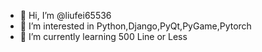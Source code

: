 - 👋 Hi, I’m @liufei65536
- 👀 I’m interested in Python,Django,PyQt,PyGame,Pytorch
- 🌱 I’m currently learning 500 Line or Less


<!---
liufei65536/liufei65536 is a ✨ special ✨ repository because its `README.md` (this file) appears on your GitHub profile.
You can click the Preview link to take a look at your changes.
--->
